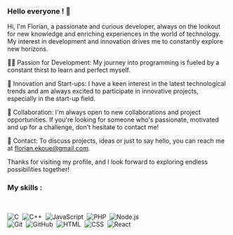### Hello everyone !  👋

Hi, I'm Florian, a passionate and curious developer, always on the lookout for new knowledge and enriching experiences in the world of technology. My interest in development and innovation drives me to constantly explore new horizons.

👨‍💻 Passion for Development: My journey into programming is fueled by a constant thirst to learn and perfect myself.

🚀 Innovation and Start-ups: I have a keen interest in the latest technological trends and am always excited to participate in innovative projects, especially in the start-up field.

🤝 Collaboration: I'm always open to new collaborations and project opportunities. If you're looking for someone who's passionate, motivated and up for a challenge, don't hesitate to contact me!

📩 Contact: To discuss projects, ideas or just to say hello, you can reach me at florian.ekoue@gmail.com.

Thanks for visiting my profile, and I look forward to exploring endless possibilities together!

### My skills :
</br>

![C](https://img.shields.io/badge/-C-555?style=flat&logo=C)&nbsp; ![C++](https://img.shields.io/badge/-C++-555?style=flat&logo=C)&nbsp; ![JavaScript](https://img.shields.io/badge/-JavaScript-555?style=flat&logo=javascript)&nbsp;  ![PHP](https://img.shields.io/badge/-PHP-555?style=flat&logo=PHP)&nbsp; ![Node.js](https://img.shields.io/badge/-Node.js-555?style=flat&logo=node.js)&nbsp; </br>
![Git](https://img.shields.io/badge/-Git-555?style=flat&logo=git)&nbsp; ![GitHub](https://img.shields.io/badge/-GitHub-555?style=flat&logo=github)&nbsp; ![HTML](https://img.shields.io/badge/-HTML-555?style=flat&logo=html5)&nbsp;
![CSS](https://img.shields.io/badge/-CSS-555?style=flat&logo=CSS3)&nbsp; ![React](https://img.shields.io/badge/-React-555?style=flat&logo=react)&nbsp; 

<!--
**florian38/florian38** is a ✨ _special_ ✨ repository because its `README.md` (this file) appears on your GitHub profile.

Here are some ideas to get you started:

- 🔭 I’m currently working on ...
- 🌱 I’m currently learning ...
- 👯 I’m looking to collaborate on ...
- 🤔 I’m looking for help with ...
- 💬 Ask me about ...
- 📫 How to reach me: ...
- 😄 Pronouns: ...
- ⚡ Fun fact: ...
-->
